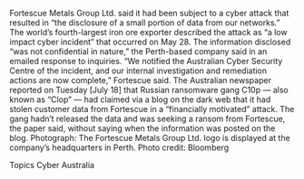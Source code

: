 Fortescue Metals Group Ltd. said it had been subject to a cyber attack that resulted in “the disclosure of a small portion of data from our networks.”
The world’s fourth-largest iron ore exporter described the attack as “a low impact cyber incident” that occurred on May 28. The information disclosed “was not confidential in nature,” the Perth-based company said in an emailed response to inquiries.
“We notified the Australian Cyber Security Centre of the incident, and our internal investigation and remediation actions are now complete,” Fortescue said.
The Australian newspaper reported on Tuesday [July 18] that Russian ransomware gang C10p — also known as “Clop” — had claimed via a blog on the dark web that it had stolen customer data from Fortescue in a “financially motivated” attack. The gang hadn’t released the data and was seeking a ransom from Fortescue, the paper said, without saying when the information was posted on the blog.
Photograph: The Fortescue Metals Group Ltd. logo is displayed at the company’s headquarters in Perth. Photo credit: Bloomberg

Topics
Cyber
Australia
